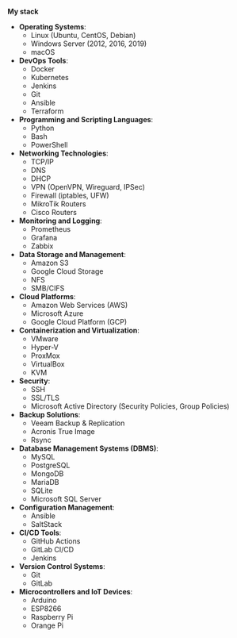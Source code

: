 **My stack**

- **Operating Systems**:
    - Linux (Ubuntu, CentOS, Debian)
    - Windows Server (2012, 2016, 2019)
    - macOS
- **DevOps Tools**:
    - Docker
    - Kubernetes
    - Jenkins
    - Git
    - Ansible
    - Terraform
- **Programming and Scripting Languages**:
    - Python
    - Bash
    - PowerShell
- **Networking Technologies**:
    - TCP/IP
    - DNS
    - DHCP
    - VPN (OpenVPN, Wireguard, IPSec)
    - Firewall (iptables, UFW)
    - MikroTik Routers
    - Cisco Routers
- **Monitoring and Logging**:
    - Prometheus
    - Grafana
    - Zabbix
- **Data Storage and Management**:
    - Amazon S3
    - Google Cloud Storage
    - NFS
    - SMB/CIFS
- **Cloud Platforms**:
    - Amazon Web Services (AWS)
    - Microsoft Azure
    - Google Cloud Platform (GCP)
- **Containerization and Virtualization**:
    - VMware
    - Hyper-V
    - ProxMox
    - VirtualBox
    - KVM
- **Security**:
    - SSH
    - SSL/TLS
    - Microsoft Active Directory (Security Policies, Group Policies)
- **Backup Solutions**:
    - Veeam Backup & Replication
    - Acronis True Image
    - Rsync
- **Database Management Systems (DBMS)**:
    - MySQL
    - PostgreSQL
    - MongoDB
    - MariaDB
    - SQLite
    - Microsoft SQL Server
- **Configuration Management**:
    - Ansible
    - SaltStack
- **CI/CD Tools**:
    - GitHub Actions
    - GitLab CI/CD
    - Jenkins
- **Version Control Systems**:
    - Git
    - GitLab
- **Microcontrollers and IoT Devices**:
    - Arduino
    - ESP8266
    - Raspberry Pi
    - Orange Pi
